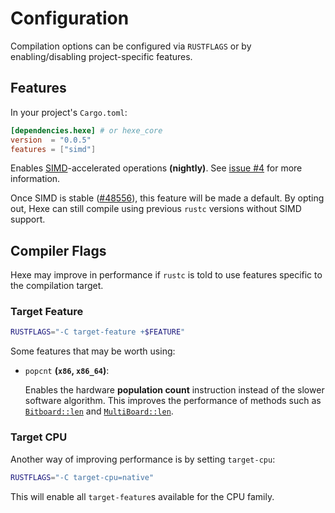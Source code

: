 # Configuration

Compilation options can be configured via `RUSTFLAGS` or by
enabling/disabling project-specific features.

## Features

In your project's `Cargo.toml`:

```toml
[dependencies.hexe] # or hexe_core
version  = "0.0.5"
features = ["simd"]
```

Enables [SIMD]-accelerated operations **(nightly)**. See
[issue #4](https://github.com/hexe-rs/Hexe/issues/4) for more information.

Once SIMD is stable ([#48556](https://github.com/rust-lang/rust/issues/48556)),
this feature will be made a default. By opting out, Hexe can still compile using
previous `rustc` versions without SIMD support.

## Compiler Flags

Hexe may improve in performance if `rustc` is told to use features specific to
the compilation target.

### Target Feature

```sh
RUSTFLAGS="-C target-feature +$FEATURE"
```

Some features that may be worth using:

- `popcnt` **(`x86`, `x86_64`)**:

  Enables the hardware **population count** instruction instead of the slower
  software algorithm. This improves the performance of methods such as
  [`Bitboard::len`](https://docs.rs/hexe_core/0.0.5/hexe_core/board/struct.Bitboard.html#method.len)
  and
  [`MultiBoard::len`](https://docs.rs/hexe_core/0.0.5/hexe_core/board/struct.MultiBoard.html#method.len).

### Target CPU

Another way of improving performance is by setting `target-cpu`:

```sh
RUSTFLAGS="-C target-cpu=native"
```

This will enable all `target-feature`s available for the CPU family.

[SIMD]: https://en.wikipedia.org/wiki/SIMD
